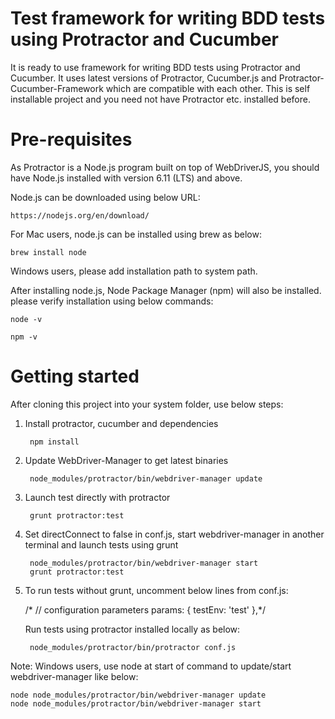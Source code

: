 # Test framework for writing BDD tests using Protractor and Cucumber

It is ready to use framework for writing BDD tests using Protractor and Cucumber. It uses latest versions of Protractor, Cucumber.js and Protractor-Cucumber-Framework which are compatible with each other. This is self installable project and you need not have Protractor etc. installed before.

# Pre-requisites

As Protractor is a Node.js program built on top of WebDriverJS, you should have Node.js installed with version 6.11 (LTS) and above.

Node.js can be downloaded using below URL:

	https://nodejs.org/en/download/

For Mac users, node.js can be installed using brew as below:
	
	brew install node

Windows users, please add installation path to system path.

After installing node.js, Node Package Manager (npm) will also be installed. please verify installation using below commands:  
	
	node -v
	
  	npm -v

# Getting started

After cloning this project into your system folder, use below steps:

1) Install protractor, cucumber and dependencies
	
		npm install

2) Update WebDriver-Manager to get latest binaries

		node_modules/protractor/bin/webdriver-manager update
	 
3) Launch test directly with protractor
   	
		grunt protractor:test
	 
4) Set directConnect to false in conf.js, start webdriver-manager in another terminal and launch tests using grunt
	
		node_modules/protractor/bin/webdriver-manager start
		grunt protractor:test
	
5) To run tests without grunt, uncomment below lines from conf.js:

   /*	// configuration parameters
	params: {
		testEnv: 'test'
    },*/
    
    Run tests using protractor installed locally as below:
    
    	node_modules/protractor/bin/protractor conf.js

Note: Windows users, use node at start of command to update/start webdriver-manager like below:

	node node_modules/protractor/bin/webdriver-manager update
	node node_modules/protractor/bin/webdriver-manager start
